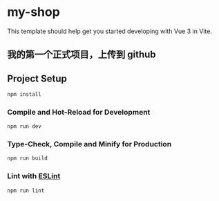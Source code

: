 # my-shop

This template should help get you started developing with Vue 3 in Vite.

## 我的第一个正式项目，上传到 github

## Project Setup

```sh
npm install
```

### Compile and Hot-Reload for Development

```sh
npm run dev
```

### Type-Check, Compile and Minify for Production

```sh
npm run build
```

### Lint with [ESLint](https://eslint.org/)

```sh
npm run lint
```
